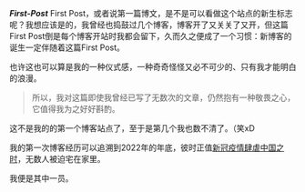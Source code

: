**_First-Post_**
First Post，或者说第一篇博文，是不是可以看做这个站点的新生标志呢？我想应该是的，我曾经也捣鼓过几个博客，博客开了又关关了又开，但这篇First Post倒是每个博客开站时我都会留下，久而久之便成了一个习惯：新博客的诞生一定伴随着这篇First Post。

也许这也可以算是我的一种仪式感，一种奇奇怪怪又必不可少的、只有我才能明白的浪漫。

> 所以，我对这篇即使我曾经已写了无数次的文章，仍然抱有一种敬畏之心，它值得我为之好好斟酌。

这不是我的的第一个博客站点了，至于是第几个我也数不清了。（笑xD

我的第一次博客经历可以追溯到2022年的年底，彼时正值[新冠疫情肆虐中国之时](https://zh.wikipedia.org/zh-hans/2019%E5%86%A0%E7%8A%B6%E7%97%85%E6%AF%92%E7%97%85%E7%96%AB%E6%83%85?wprov=sfla1)，无数人被迫宅在家里。

我便是其中一员。




